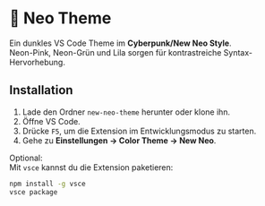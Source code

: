 # 🌌 Neo Theme

Ein dunkles VS Code Theme im **Cyberpunk/New Neo Style**.  
Neon-Pink, Neon-Grün und Lila sorgen für kontrastreiche Syntax-Hervorhebung.

## Installation

1. Lade den Ordner `new-neo-theme` herunter oder klone ihn.
2. Öffne VS Code.
3. Drücke `F5`, um die Extension im Entwicklungsmodus zu starten.
4. Gehe zu **Einstellungen → Color Theme → New Neo**.

Optional:  
Mit `vsce` kannst du die Extension paketieren:

```bash
npm install -g vsce
vsce package
